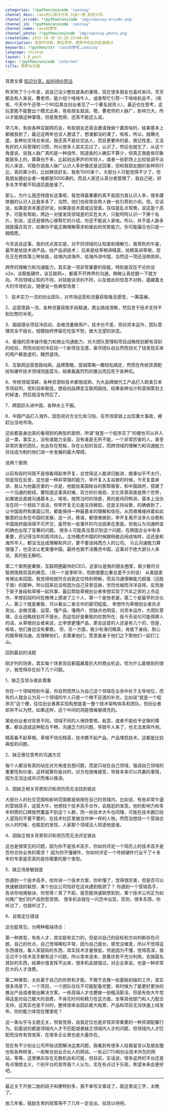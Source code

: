```yaml
---
categories: !!python/unicode 'caozsay'
channel_desc: caoz的心得与分享,只此一家,别无分号.
channel_ercode: !!python/unicode 'img/caozsay.ercode.png'
channel_id: !!python/unicode 'caozsay'
channel_name: caoz的梦呓
channel_photo: !!python/unicode 'img/caozsay.photo.png'
createtime: 2015-10-30 15:28:21+00:00
description: 信息不对称，换位思考，跨界中存在的机遇探讨
keywords: !!python/str 'caoz的梦呓,caozsay'
language: chinese
layout: 1_0_post
tags: !!python/unicode 'internet'
title: 跨界与沟通
---
```

<div class="rich_media_content" id="js_content">
<p>
         背景文章
         <a data_ue_src="http://mp.weixin.qq.com/s?__biz=MzI0MjA1Mjg2Ng==&amp;mid=400180108&amp;idx=1&amp;sn=9c9ea3f502ddaf9ca9252dafe27cf96b#wechat_redirect" href="http://mp.weixin.qq.com/s?__biz=MzI0MjA1Mjg2Ng==&amp;mid=400180108&amp;idx=1&amp;sn=9c9ea3f502ddaf9ca9252dafe27cf96b#wechat_redirect" target="_blank">
          知识分享，如何待价而沽
         </a>
</p>
<p>
</p>
<p>
         昨天吹了个小牛皮，说自己没少整拉皮条的事情，现在很多朋友也喜欢来问，天天都会有人来说，曹老师，能介绍个啥啥牛人，或者帮忙引荐一下啥啥机会不，（咳咳，今天中午还带一个90后美女创业者见了一个著名投资人）。最近也在思考，这玩意能不能整出个模式出来，有些朋友就说，嗯，曹老师的人脉广，影响力大，所以才能搞这种事情，但是我觉得，还真不能这么说。
        </p>
<p>
</p>
<p>
         早几年，有些各种互联网的会，有些朋友还真会邀请我做个嘉宾啥的，结果基本上都被我拒了，最近这两年也没人邀请了，想凑都没的凑了，咳咳，所以，就曝光度，各种社交场合来说，我还真不是社交达人，而且更要命的是，我记性差，又没有好的人际管理的习惯，所以很多人其实见过了，认识了，然后也就忘了，从这个角度说，说我人脉广真的是一种误传，知道我的人确实不算少，但真正我能有印象能联系上的，算算也不多，比起初出茅庐的年轻人，或者一些职场上比较低调平淡的人来说，可能你说我人脉广认识人多好像还是这回事，但和我朋友圈的各种同行比，真的算少的，比如微信好友，我有1000来个，大部分人可能觉得不少了，但我朋友圈创业者一堆都是5000满的，而且人家还认真分类管理了，我自己呢，好多名字早都不知道后面是谁了。
        </p>
<p>
</p>
<p>
         那么，为什么我还特擅长这事呢，我觉得最重要的真不是因为我认识人多，很多媒体圈的认识人比我多多了，当然，他们也经常会帮人做一些引荐和介绍，但，实话说，如果是资本面还好说，如果是技术面或运营面，往往是乱点鸳鸯，说这是个高手，可能有帮助，两边一对接发现领域差的实在太大，只能呵呵认识一下换个名片，别说，这还是够热心够帮忙的介绍，你还不能说人家啥。所以，并不是人脉多就能撮合双方，如果你不能正确理解需求和彼此的优势能力，你可能撮合也只是一厢情愿。
        </p>
<p>
</p>
<p>
         今天说说这事，我的优点其实是，对不同领域的认知度和理解力，我常吹的牛是，最早是给技术讲产品，给产品讲技术； 后来是给草根讲精英，给精英讲草根，现在正在修炼第三种技能，给境内讲海外，给海外讲中国，当然这一项还没修炼好。
        </p>
<p>
</p>
<p>
         跨界的理解力和沟通能力，其实是一项非常重要的技能，特别是现在不论你谈o2o，谈智能硬件，谈互联网+，都离不开跨界的沟通，稍微认真挖掘一下就方向，不同领域认知的不同，对技能诉求的不同，以及彼此的信息不对称，蕴藏着太大的市场机会，随便说一些典型场景：
        </p>
<p>
</p>
<p>
         1、技术实力一流的创业团队，对市场运营和流量获取毫无感觉，一筹莫展。
        </p>
<p>
</p>
<p>
         2、运营思路一流，各种流量获取手段精通，商业路线清晰，然后苦于技术支持不到位憋的半死。
        </p>
<p>
</p>
<p>
         3、超级擅长项目冷启动，会做流量做用户，技术也不差，但对资本运作，团队管理完全不擅长，规模始终停留在吃饭不愁，做大无望的状态。
        </p>
<p>
</p>
<p>
         4、极强的资本操作能力和商业沟通能力，对大团队管理和项目战略规划都有深刻的经验，然而对如何冷启动一个新项目无感，豪华团队创业然而烧光了钱发现买来的用户都是虚的，黯然退场。
        </p>
<p>
</p>
<p>
         5、互联网运营思路纯熟，品牌策略，营销策略一概轻松搞定，然而在传统资源配给和硬件技术领域彻底菜鸟，结果轰轰烈烈的推出而后死于各种坑。
        </p>
<p>
</p>
<p>
         6、传统领域深耕，各种资源和技术都很成熟，为大品牌做代工产品打入欧美日本市场前列，但利润率极低，想自创品牌走互联网路线，结果各种设计和营销策划土的掉渣，然后就没有然后了。
        </p>
<p>
</p>
<p>
         7、跨国巨头进中国，各种水土不服。
        </p>
<p>
</p>
<p>
         8、中国产品打入海外，因忽视对方文化和习俗，在市场营销上出现重大事故，被赶出当地市场。
        </p>
<p>
</p>
<p>
         这些都是身边真的看得到的典型的案例，所谓“就差一个程序员了”的梗也可以并入这一类，事实上，没有谁能力全面，没有谁是无所不能，一个非常厉害的人，甚至非常厉害的团队，也会存在短板，存在认知的盲区，而跨领域的理解力和沟通能力往往成为制约他们进一步发展的最大障碍。
        </p>
<p>
</p>
<p>
         说两个案例
        </p>
<p>
</p>
<p>
         以前有段时间我不是很看得起李开复，总觉得这人能讲归能讲，做事似乎不太行，但是现在反思，这也是一种非常强的能力，李开复入主谷歌的时候，今天复盘来讲，我认为他最厉害的一点是，他能给美国硅谷的那帮极客，和中国政府，搭建了一个沟通的枢纽，要知道这事真的难，双方的价值观，文化背景简直是两个世界，如果彼此直接沟通基本上，咳咳，按照当时的场景，真的是鸡同鸭讲，基本上没办法在同一个频段下说话，但李开复无论是主持微软，还是主持谷歌，的确做到了，让中国政府和美国公司，都能保持一种最基本的理解和信任，从而艰难维持着如此敏感的业务在中国的发展，这一点，换谁，都很难做到，李开复离开没多久谷歌和中国政府就闹得不可开交，虽然有一些事件的巧合因素在里面，但我认为沟通桥梁的确也出现了显著的问题。  很多人可能真没意识到这个问题，在跨国企业中有多重要，还记得当年的周鸿祎么，主持雅虎中国的时候跟杨致远闹成啥样，这还是和海外华人，都没法达成理解和共识，更不要说纯西方人的公司。 马云沟通能力算很强了，也没法让老美懂中国，最终也救不活雅虎中国，这事对于绝大部分人来说，真的挺无解的。
        </p>
<p>
</p>
<p>
         第二个案例是秦致，互联网圈最帅的CEO，这家伙是我的朋友圈里，极少数符合智商情商双高的典范，（另一个是季昕华，但颜值要比秦总差不少的说） 从美国麦肯锡出来回国，我觉得他就符合自我定位特别明晰，而且沟通理解能力超强（远胜于我）的那种，所以回来后没有因为自己背景显赫，学历优越而洋洋自得，反而放下架子身段和草根一起共事，最后帮助草根创业者李想实现了汽车之家的上市运作，李想前段时间在微博上感谢了三个人，第一个是他老婆，第二个是最早的合伙人，第三个就是秦致，可以看出二者合作的密切程度。 李想作为草根创业者优点突出，会做流量，运营，懂产品，懂用户，但缺点也明显，对资本运作，大团队管理，企业战略规划并不擅长，而这恰好是秦致的优势所在，我今天说句可能得罪人的话，从草根创业者来说，比李想更懂产品，更会运营的人还是有几个的，但是，咳咳，他们身边没有秦致。  但，另一方面，极少有海归精英，肯放下身段，耐心的跟草根沟通，去理解他们，去尊重他们，愿意委身于他们之下帮他们一起打江山。
        </p>
<p>
</p>
<p>
         回到最初的话题
        </p>
<p>
         刚才列的场景，其实每个场景背后都蕴藏着巨大的商业机会，但为什么能做到的很少，我觉得存在如下几个问题。
        </p>
<p>
</p>
<p>
         1、缺乏互信与彼此尊重
        </p>
<p>
         你在一个领域特别牛逼，你自然而然认为自己这个领域在业务中处于主导地位，而有的人就会认为另一个领域的牛人只是一个微不足道的补充，比如说“就差一个程序员”这个梗，往往创业者离实现构想是差一整个技术架构体系和团队，但创业者却并不以为然，如果这样，这个中间的洞是很难被填充的。
        </p>
<p>
</p>
<p>
         某些创业者对背景不同，领域不同的人保持警惕，敌意，或者不能给予足够的尊重，都会造成这种配合不畅，沟通乏力的问题，导致牛人来了，也无法发挥作用。
        </p>
<p>
</p>
<p>
         精英看不起草根，草根不信任精英，技术瞧不起产品，产品埋怨技术，这都是比较典型的问题。
        </p>
<p>
</p>
<p>
         2、缺乏换位思考的沟通方式
        </p>
<p>
         每个人都没有真的站在对方角度去想问题，而是只站在自己领域，强调自己领域的重要性和价值，这样就算你是对的，对方也很难接受，导致本来可以共赢的事情，因为无法达成共识而难以推进。
        </p>
<p>
</p>
<p>
         3、因缺乏相关背景知识和资历而无法找到彼此
        </p>
<p>
         大部分人的社交范围和影响范围都是局限在自己的领域内，比如说，有些非常牛逼的营销高手，运营大牛，他想找个技术高手合作，会尴尬的发现，他的影响力和多年积攒的口碑居然覆盖不到这个人群。而一些技术大牛也同理，可能在技术圈已经人望高的不要不要的，在技术社区里被当作神一样的人物，然而当想找一个营销合伙人的时候，也尴尬的发现，人家那个领域没人知道他是谁。
        </p>
<p>
</p>
<p>
         4、因缺乏相关背景知识和资历而无法评定彼此
        </p>
<p>
         这也是很常见的问题，因为你不是技术高手，你如何评定一个简历上的技术高手是否符合你业务的需求？ 因为你不懂硬件，你如何评定一个传统硬件行业干了十多年的专家是否真的是你需要的那个类型。
        </p>
<p>
</p>
<p>
</p>
<p>
         5、缺乏场景敏锐度
        </p>
<p>
         你遇到一个技术高手，给你讲一个技术方案，你听懂了，觉得很厉害，但是否可以快速敏锐的联想，某个创业公司恰好在这块遇到瓶颈了？ 你遇到一个营销高手，告诉你地推秘诀，你觉得丫真了不起，是否能快速联想到到，某个技术公司正为如何推广他们的产品愁思苦想。 很多机会就在一闪念中出现，否则，很多东西，你听过了，也就听过了。
        </p>
<p>
</p>
<p>
         6、自我定位错误
        </p>
<p>
         这也挺常见，分两种极端场合：
        </p>
<p>
         第一种类型，有些人才，其实挺有实力的，但是对自己的目标和方向判断存在问题，自己的优点，自己觉得稀松平常，因为自己擅长，感觉没难度，所以不觉得这东西值钱，看人家鼓捣的东西，其实技术含量很低，但是因为不懂，觉得高深，我见过不少技术高手都有这个问题，所以舍本逐末，放着优势不充分利用，去搞莫名其妙的东西，结果价值发挥不出来，很多机会就错过。对企业来说，也是一种非常巨大的人才浪费。
        </p>
<p>
</p>
<p>
         第二种类型，太执着于自己的优势和才能，不屑于去做一些基础初级的工作，其实很多场景下，一个项目，一个团队往往不可能配备完整，有时候为了能更好更快的推出产品或者做出解决方案，一些高端人才也要做一些粗活脏活，但是有些大牛觉得这是对自己极大的浪费，不肯花时间和精力在这方面，坐等其他部门和人力配合支持，这其实也是不对的，整体效率会因此极大拖累，产品和项目无法快速上线发布，你的能力体现在哪里呢？
        </p>
<p>
         这一条似乎与主题无关，但我觉得，自我定位也是非常非常重要的一种资源配置行为。前面说的都是领域内人才不匹配或者缺乏领域内人才的问题，但领域内人才匹配而没有有效发挥，在很多企业里也是大量存在。
        </p>
<p>
</p>
<p>
         现在有不少创业公司开始试图解决这类问题，我看到有很多人给我留言以及朋友圈也有各种转发，一些聚合创业合伙人的网站，一些云CTO和创业技术外包的网站，等等，这里确实存在无数机会和可能，但目前，实话说，很多这样的平台还是有点理想主义，个别平台的宣传我个人认为，实在有点过于乐观，希望未来会更好吧。
        </p>
<p>
</p>
<hr/>
<p>
         最近关于开放二胎的段子和梗特别多，我不单写文章说了，就这里说三字，太晚了。
        </p>
<p>
</p>
<p>
         放几年看，鼓励生育的政策用不了几年一定会出，拭目以待吧。
        </p>
</div>